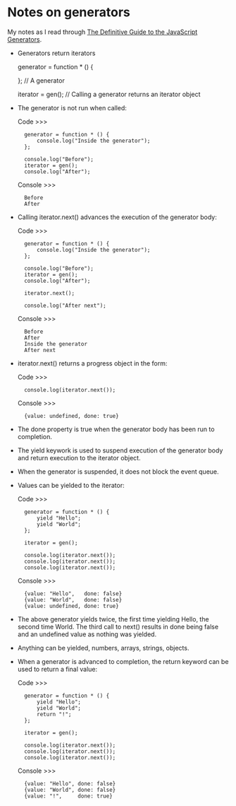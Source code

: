 # Notes on generators

My notes as I read through [The Definitive Guide to the JavaScript Generators](http://gajus.com/blog/2/the-definitive-guide-to-the-javascript-generators).

- Generators return iterators

	generator = function * () {

	}; // A generator

	iterator = gen(); // Calling a generator returns an iterator object

- The generator is not run when called:

	Code >>>

		generator = function * () {
			console.log("Inside the generator");
		};

		console.log("Before");
		iterator = gen();
		console.log("After");

	Console >>>

		Before
		After

- Calling iterator.next() advances the execution of the generator body:

	Code >>>

		generator = function * () {
			console.log("Inside the generator");
		};

		console.log("Before");
		iterator = gen();
		console.log("After");

		iterator.next();

		console.log("After next");

	Console >>>

		Before
		After
		Inside the generator
		After next

- iterator.next() returns a progress object in the form:

	Code >>>

		console.log(iterator.next());

	Console >>>

		{value: undefined, done: true}

- The done property is true when the generator body has been run to completion.

- The yield keywork is used to suspend execution of the generator body and return execution to the iterator object.

- When the generator is suspended, it does not block the event queue.

- Values can be yielded to the iterator:

	Code >>>

		generator = function * () {
			yield "Hello";
			yield "World";
		};

		iterator = gen();

		console.log(iterator.next());
		console.log(iterator.next());
		console.log(iterator.next());

	Console >>>

		{value: "Hello",   done: false}
		{value: "World",   done: false}
		{value: undefined, done: true}

- The above generator yields twice, the first time yielding Hello, the second time World. The third call to next() results in done being false and an undefined value as nothing was yielded.

- Anything can be yielded, numbers, arrays, strings, objects.

- When a generator is advanced to completion, the return keyword can be used to return a final value:

	Code >>>

		generator = function * () {
			yield "Hello";
			yield "World";
			return "!";
		};

		iterator = gen();

		console.log(iterator.next());
		console.log(iterator.next());
		console.log(iterator.next());

	Console >>>

		{value: "Hello", done: false}
		{value: "World", done: false}
		{value: "!",     done: true}

